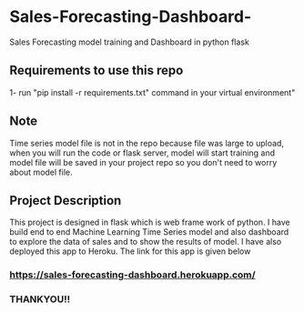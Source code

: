 # Sales-Forecasting-Dashboard-
Sales Forecasting model training and Dashboard in python flask                 

## Requirements to use this repo
  1- run "pip install -r requirements.txt" command in your virtual environment"

## Note
Time series model file is not in the repo because file was large to upload, when you will run the code or flask server,
model will start training and model file will be saved in your project repo so you don't need to worry about model file.

## Project Description
This project is designed in flask which is web frame work of python. I have build end to end Machine Learning Time Series model and also dashboard to explore the data of sales and to show the results of model. I have also deployed this app to Heroku. The link for this app is given below

### https://sales-forecasting-dashboard.herokuapp.com/

### THANKYOU!!

  
